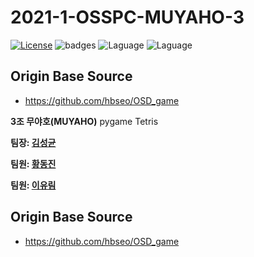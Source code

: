 # 2021-1-OSSPC-MUYAHO-3

[![License](https://img.shields.io/badge/license-GPLv3-green.svg)](http://www.gnu.org/licenses/gpl-3.0.html)
![badges](https://img.shields.io/badge/OS-ubuntu-red)
![Laguage](https://img.shields.io/badge/python-3.6.5-blue.svg)
![Laguage](https://img.shields.io/badge/pygame-2.0.1-blue.svg)    

## Origin Base Source  
- https://github.com/hbseo/OSD_game


**3조 무야호(MUYAHO)**
pygame Tetris

**팀장: [김성균](https://github.com/ggyull/2021-1-OSSPC-MUYAHO-3)**

**팀원: [황동진](https://github.com/Fluffy-Star/2021-1-OSSPC-MUYAHO-3)**

**팀원: [이유림](https://github.com/RimuZZ/2021-1-OSSPC-MUYAHO-3)**

## Origin Base Source  
- https://github.com/hbseo/OSD_game
